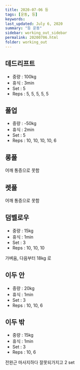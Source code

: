 ```yaml
---
title: 2020-07-06 등
tags: [운동, 등]
keywords: 
last_updated: July 6, 2020
summary: "등 운동"
sidebar: working_out_sidebar
permalink: 20200706.html
folder: working_out
---
```


## 데드리프트

- 중량 : 100kg
- 휴식 : 3min
- Set : 5
- Reps : 5, 5, 5, 5, 5

## 풀업

* 중량 : -50kg
* 휴식 : 2min
* Set : 5
* Reps : 10, 10, 10, 10, 6

## 롱풀

어깨 통증으로 못함

## 렛풀

어깨 통증으로 못함

## 덤벨로우

* 중량 : 15kg
* 휴식 : 1min
* Set : 3
* Reps : 10, 10, 10

가벼움, 다음부터 18kg 로 

## 이두 안

* 중량 : 20kg
* 휴식 : 1min
* Set : 3
* Reps : 10, 10, 6

## 이두 밖

* 중량 : 15kg
* 휴식 : 1min
* Set : 3
* Reps : 10, 6

전완근 마사지하다 잘못되가지고 2 set

